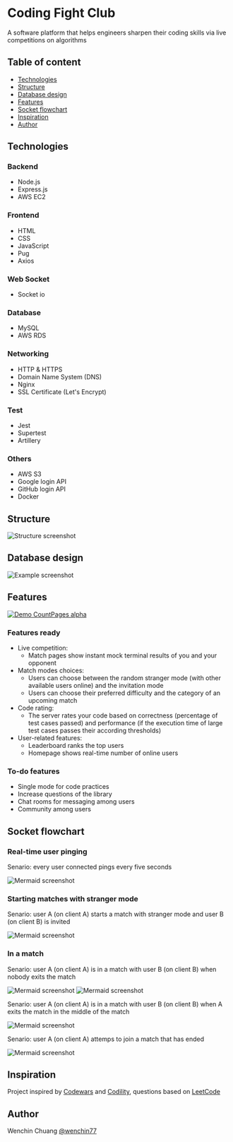 # Coding Fight Club

A software platform that helps engineers sharpen their coding skills via live competitions on algorithms

## Table of content
* [Technologies](#technologies)
* [Structure](#structure)
* [Database design](#database-design)
* [Features](#features)
* [Socket flowchart](#socket-flowchart)
* [Inspiration](#inspiration)
* [Author](#author)


## Technologies

### Backend

* Node.js
* Express.js
* AWS EC2

### Frontend

* HTML
* CSS
* JavaScript
* Pug
* Axios

### Web Socket
* Socket io

### Database

* MySQL
* AWS RDS

### Networking

* HTTP & HTTPS
* Domain Name System (DNS)
* Nginx
* SSL Certificate (Let's Encrypt)

### Test

* Jest
* Supertest
* Artillery

### Others

* AWS S3
* Google login API
* GitHub login API
* Docker

## Structure
![Structure screenshot](./public/img/structure.png)

## Database design
![Example screenshot](./public/img/db_coding_fight_club.png)

## Features
[![Demo CountPages alpha](/public/img/demo.gif)](https://youtu.be/PnjnDY5si4I)
### Features ready
* Live competition: 
  * Match pages show instant mock terminal results of you and your opponent
* Match modes choices:
  * Users can choose between the random stranger mode (with other available users online) and the invitation mode
  * Users can choose their preferred difficulty and the category of an upcoming match
* Code rating:
  * The server rates your code based on correctness (percentage of test cases passed) and performance (if the execution time of large test cases passes their according thresholds)
* User-related features:
  * Leaderboard ranks the top users
  * Homepage shows real-time number of online users

### To-do features
* Single mode for code practices
* Increase questions of the library
* Chat rooms for messaging among users
* Community among users



## Socket flowchart

### Real-time user pinging
Senario: every user connected pings every five seconds

![Mermaid screenshot](./public/img/mermaid_1.png)

### Starting matches with stranger mode
Senario: user A (on client A) starts a match with stranger mode and user B (on client B) is invited

![Mermaid screenshot](./public/img/mermaid_2.png)

### In a match
Senario: user A (on client A) is in a match with user B (on client B) when nobody exits the match

![Mermaid screenshot](./public/img/mermaid_3.png)
![Mermaid screenshot](./public/img/mermaid_4.png)

Senario: user A (on client A) is in a match with user B (on client B) when A exits the match in the middle of the match

![Mermaid screenshot](./public/img/mermaid_5.png)

Senario: user A (on client A) attemps to join a match that has ended

![Mermaid screenshot](./public/img/mermaid_6.png)

## Inspiration
Project inspired by [Codewars](https://www.codewars.com) and [Codility](https://www.codility.com/), questions based on [LeetCode](https://leetcode.com/)

## Author
Wenchin Chuang [@wenchin77](https://github.com/wenchin77)
